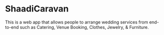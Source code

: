 # ShaadiCaravan
This is a web app that allows people to arrange wedding services from end-to-end such as Catering, Venue Booking, Clothes, Jewelry, & Furniture.
